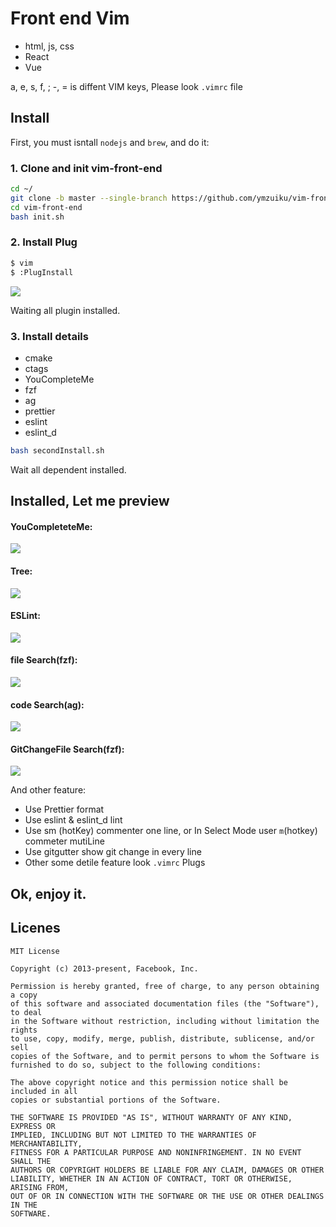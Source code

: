 # Front end Vim

- html, js, css
- React
- Vue

a, e, s, f, ; -, = is diffent VIM keys, Please look `.vimrc` file

## Install

First, you must isntall `nodejs` and `brew`, and do it:

### 1. Clone and init vim-front-end

```sh
cd ~/
git clone -b master --single-branch https://github.com/ymzuiku/vim-front-end
cd vim-front-end
bash init.sh
```

### 2. Install Plug

```sh
$ vim
$ :PlugInstall
```

![](./img/installPlug.png)

Waiting all plugin installed.

### 3. Install details

- cmake
- ctags
- YouCompleteMe
- fzf
- ag
- prettier
- eslint
- eslint_d

```sh
bash secondInstall.sh
```

Wait all dependent installed.

## Installed, Let me preview

#### YouCompleteteMe:

![](./img/YouCompleteMe.png)

#### Tree:

![](./img/tree.png)

#### ESLint:

![](./img/eslint.png)

#### file Search(fzf):

![](./img/fzf.png)

#### code Search(ag):

![](./img/ag.png)

#### GitChangeFile Search(fzf):

![](./img/gitfile.png)

And other feature:

- Use Prettier format
- Use eslint & eslint_d lint
- Use sm (hotKey) commenter one line, or In Select Mode user `m`(hotkey) commeter mutiLine
- Use gitgutter show git change in every line
- Other some detile feature look `.vimrc` Plugs

## Ok, enjoy it.

## Licenes

```
MIT License

Copyright (c) 2013-present, Facebook, Inc.

Permission is hereby granted, free of charge, to any person obtaining a copy
of this software and associated documentation files (the "Software"), to deal
in the Software without restriction, including without limitation the rights
to use, copy, modify, merge, publish, distribute, sublicense, and/or sell
copies of the Software, and to permit persons to whom the Software is
furnished to do so, subject to the following conditions:

The above copyright notice and this permission notice shall be included in all
copies or substantial portions of the Software.

THE SOFTWARE IS PROVIDED "AS IS", WITHOUT WARRANTY OF ANY KIND, EXPRESS OR
IMPLIED, INCLUDING BUT NOT LIMITED TO THE WARRANTIES OF MERCHANTABILITY,
FITNESS FOR A PARTICULAR PURPOSE AND NONINFRINGEMENT. IN NO EVENT SHALL THE
AUTHORS OR COPYRIGHT HOLDERS BE LIABLE FOR ANY CLAIM, DAMAGES OR OTHER
LIABILITY, WHETHER IN AN ACTION OF CONTRACT, TORT OR OTHERWISE, ARISING FROM,
OUT OF OR IN CONNECTION WITH THE SOFTWARE OR THE USE OR OTHER DEALINGS IN THE
SOFTWARE.
```
